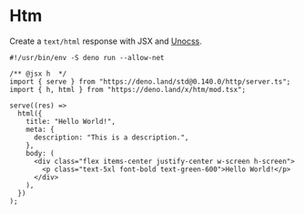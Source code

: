 # Htm

Create a `text/html` response with JSX and [Unocss](https://github.com/unocss/unocss).

```tsx
#!/usr/bin/env -S deno run --allow-net

/** @jsx h  */
import { serve } from "https://deno.land/std@0.140.0/http/server.ts";
import { h, html } from "https://deno.land/x/htm/mod.tsx";

serve((res) =>
  html({
    title: "Hello World!",
    meta: {
      description: "This is a description.",
    },
    body: (
      <div class="flex items-center justify-center w-screen h-screen">
        <p class="text-5xl font-bold text-green-600">Hello World!</p>
      </div>
    ),
  })
);
```
